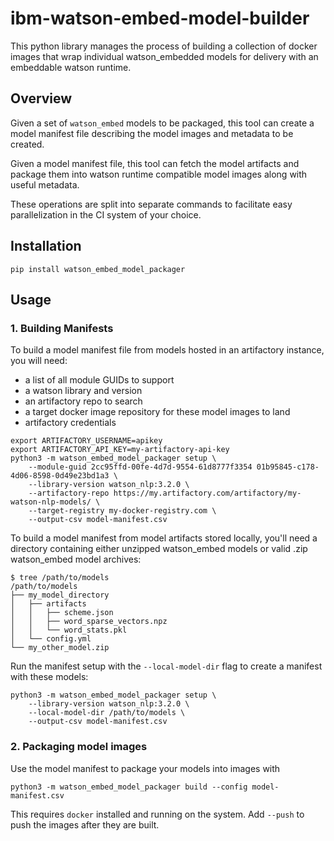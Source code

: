 # ibm-watson-embed-model-builder

This python library manages the process of building a collection of docker images that wrap individual watson_embedded
models for delivery with an embeddable watson runtime.

## Overview

Given a set of `watson_embed` models to be packaged, this tool can create a model manifest file describing the model
images and metadata to be created.

Given a model manifest file, this tool can fetch the model artifacts and package them into watson runtime compatible
model images along with useful metadata.

These operations are split into separate commands to facilitate easy parallelization in the CI system of your choice.

## Installation

```shell
pip install watson_embed_model_packager
```

## Usage

### 1. Building Manifests

To build a model manifest file from models hosted in an artifactory instance, you will need:

- a list of all module GUIDs to support
- a watson library and version
- an artifactory repo to search
- a target docker image repository for these model images to land
- artifactory credentials

```shell
export ARTIFACTORY_USERNAME=apikey
export ARTIFACTORY_API_KEY=my-artifactory-api-key
python3 -m watson_embed_model_packager setup \
    --module-guid 2cc95ffd-00fe-4d7d-9554-61d8777f3354 01b95845-c178-4d06-8598-0d49e23bd1a3 \
    --library-version watson_nlp:3.2.0 \
    --artifactory-repo https://my.artifactory.com/artifactory/my-watson-nlp-models/ \
    --target-registry my-docker-registry.com \
    --output-csv model-manifest.csv
```

To build a model manifest from model artifacts stored locally, you'll need a directory containing either unzipped
watson_embed models or valid .zip watson_embed model archives:

```shell
$ tree /path/to/models
/path/to/models
├── my_model_directory
│   ├── artifacts
│   │   ├── scheme.json
│   │   ├── word_sparse_vectors.npz
│   │   └── word_stats.pkl
│   └── config.yml
└── my_other_model.zip
```

Run the manifest setup with the `--local-model-dir` flag to create a manifest with these models:

```shell
python3 -m watson_embed_model_packager setup \
    --library-version watson_nlp:3.2.0 \
    --local-model-dir /path/to/models \
    --output-csv model-manifest.csv
```

### 2. Packaging model images

Use the model manifest to package your models into images with

```shell
python3 -m watson_embed_model_packager build --config model-manifest.csv
```

This requires `docker` installed and running on the system. Add `--push` to push the images after they are built.
